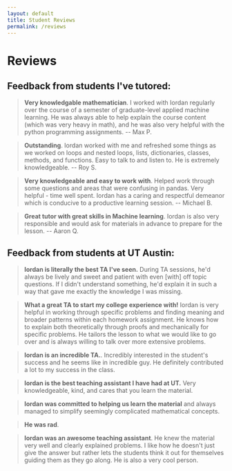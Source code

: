 ```yaml
---
layout: default
title: Student Reviews
permalink: /reviews
---
```


# Reviews

## Feedback from students I've tutored:

> **Very knowledgable mathematician**. 
I worked with Iordan regularly over the course of a semester of graduate-level applied machine learning. He was always able to help explain the course content (which was very heavy in math), and he was also very helpful with the python programming assignments.
-- Max P.

> **Outstanding**. 
Iordan worked with me and refreshed some things as we worked on loops and nested loops, lists, dictionaries, classes, methods, and functions. Easy to talk to and listen to. He is extremely knowledgeable.
-- Roy S.

> **Very knowledgeable and easy to work with**.
Helped work through some questions and areas that were confusing in pandas. Very helpful - time well spent. Iordan has a caring and respectful demeanor which is conducive to a productive learning session.
-- Michael B.

> **Great tutor with great skills in Machine learning**. Iordan is also very responsible and would ask for materials in advance to prepare for the lesson.
-- Aaron Q.

## Feedback from students at UT Austin:

>**Iordan is literally the best TA I've seen.** During TA sessions, he'd always be lively and sweet and patient with even [with] off topic questions. If I didn't understand something, he'd explain it in such a way that gave me exactly the knowledge I was missing.

>**What a great TA to start my college experience with!** Iordan is very helpful in working through specific problems and finding meaning and broader patterns within each homework assignment. He knows how to explain both theoretically through proofs and mechanically for specific problems. He tailors the lesson to what we would like to go over and is always willing to talk over more extensive problems.

>**Iordan is an incredible TA.**. Incredibly interested in the student's success and he seems like in incredible guy. He definitely contributed a lot to my success in the class.

<!-- >**Iordan was excellent in answering my questions**. He clearly stated when and where his office hours were, and if I needed to contact him before discussion sections to ask about homework, he responded promptly and with hints that made me think about the problem. He made an effort to learn my name, and I appreciated that because it felt like he came to learn what kind of instruction I responded well to. I think he is one of the best TAs I have had, and am quite sad to have to get someone else to teach me calculus. -->

>**Iordan is the best teaching assistant I have had at UT.** Very knowledgeable, kind, and cares that you learn the material.


>**Iordan was committed to helping us learn the material** and always managed to simplify seemingly complicated mathematical concepts. 

<!-- He always encouraged all of us to take advantage of his office hours and would remind us that Discussion Sessions are for our own benefit so we should take advantage of them. Overall great TA. -->


>**He was rad**.

>**Iordan was an awesome teaching assistant**. He knew the material very well and clearly explained problems. I like how he doesn't just give the answer but rather lets the students think it out for themselves guiding them as they go along. He is also a very cool person. 




<!-- Trying out some latex : $$\mathbb{R}^2 \to \mathbb{Z}$$ -->
